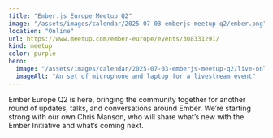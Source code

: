 ```yaml
---
title: "Ember.js Europe Meetup Q2"
image: "/assets/images/calendar/2025-07-03-emberjs-meetup-q2/ember.png"
location: "Online"
url: https://www.meetup.com/ember-europe/events/308331291/
kind: meetup
color: purple
hero:
  image: "/assets/images/calendar/2025-07-03-emberjs-meetup-q2/live-online.png"
  imageAlt: "An set of microphone and laptop for a livestream event"
---
```


Ember Europe Q2 is here, bringing the community together for another round of updates, talks, and conversations around Ember. We’re starting strong with our own Chris Manson, who will share what’s new with the Ember Initiative and what’s coming next.
